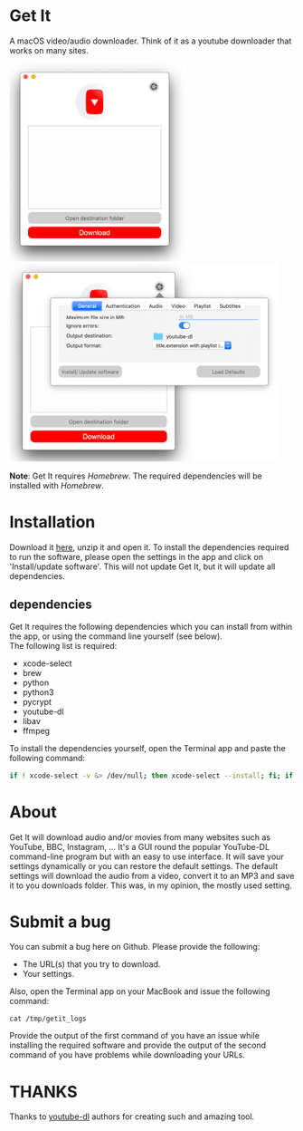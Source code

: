# Get It
A macOS video/audio downloader. Think of it as a youtube downloader that works on many sites.

<img src="https://github.com/LaurentFough/Get-It/blob/master/ReadMe%20Resources/MainWindow.png?raw=true" height="350" /><img src="https://github.com/LaurentFough/Get-It/blob/master/ReadMe%20Resources/Settings.png?raw=true" height="350" />

**Note**: Get It requires _Homebrew_. The required dependencies will be installed with _Homebrew_.

# Installation

Download it [here](https://github.com/LaurentFough/Get-It/releases/download/v0.7.1LF/Get.It.app.zip), unzip it and open it.
To install the dependencies required to run the software, please open the settings in the app and click on 'Install/update software'. This will not update Get It, but it will update all dependencies.

## dependencies

Get It requires the following dependencies which you can install from within the app, or using the command line yourself (see below).  
The following list is required:
- xcode-select
- brew
- python
- python3
- pycrypt
- youtube-dl
- libav
- ffmpeg

To install the dependencies yourself, open the Terminal app and paste the following command:
``` bash
if ! xcode-select -v &> /dev/null; then xcode-select --install; fi; if brew -v &> /dev/null; then brew update; else echo /usr/bin/ruby -e '$(curl -fsSL https://raw.githubusercontent.com/Homebrew/install/master/install)'; fi; if brew ls --versions python &> /dev/null; then brew upgrade python; else brew install python; brew link python; fi; if brew ls --versions python3 &> /dev/null; then brew upgrade python3; else brew install python3; fi; if pip2.7 list | grep -i pycrypt &> /dev/null; then pip2.7 install pycrypt --upgrade; else pip2.7 install pycrypt; fi; if youtube-dl --version &> /dev/null; then brew upgrade youtube-dl; else brew install youtube-dl; fi; if brew list libav &> /dev/null; then brew upgrade libav; else brew install libav; fi; if brew list ffmpeg &> /dev/null; then brew upgrade ffmpeg; else brew install ffmpeg; fi
```


# About

Get It will download audio and/or movies from many websites such as YouTube, BBC, Instagram, ... It's a GUI round the popular YouTube-DL command-line program but with an easy to use interface.
It will save your settings dynamically or you can restore the default settings. The default settings will download the audio from a video, convert it to an MP3 and save it to you downloads folder. This was, in my opinion, the mostly used setting.



# Submit a bug

You can submit a bug here on Github. Please provide the following:
- The URL(s) that you try to download.
- Your settings.

Also, open the Terminal app on your MacBook and issue the following command:
```
cat /tmp/getit_logs
```

Provide the output of the first command of you have an issue while installing the required software and provide the output of the second command of you have problems while downloading your URLs.

# THANKS

Thanks to [youtube-dl](https://github.com/rg3/youtube-dl) authors for creating such and amazing tool.
